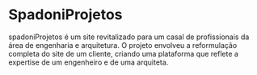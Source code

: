 # SpadoniProjetos
spadoniProjetos é um site revitalizado para um casal de profissionais da área de engenharia e arquitetura. O projeto envolveu a reformulação completa do site de um cliente, criando uma plataforma que reflete a expertise de um engenheiro e de uma arquiteta.
